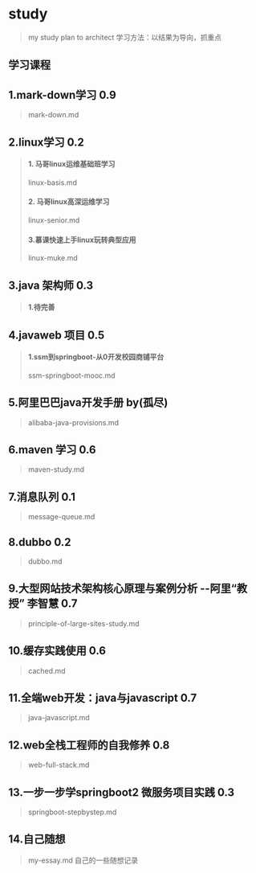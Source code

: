 # study
> my study plan to architect
> 学习方法：以结果为导向，抓重点


## 学习课程

## 1.mark-down学习 0.9
> mark-down.md

## 2.linux学习  0.2
> #### 1. 马哥linux运维基础班学习
> linux-basis.md
> #### 2. 马哥linux高深运维学习
> linux-senior.md
> #### 3.慕课快速上手linux玩转典型应用
> linux-muke.md

## 3.java 架构师 0.3
> #### 1.待完善

## 4.javaweb 项目  0.5
> #### 1.ssm到springboot-从0开发校园商铺平台
> ssm-springboot-mooc.md

## 5.阿里巴巴java开发手册 by(孤尽)
> alibaba-java-provisions.md

## 6.maven 学习  0.6
> maven-study.md

## 7.消息队列 0.1
> message-queue.md

## 8.dubbo 0.2
> dubbo.md

## 9.大型网站技术架构核心原理与案例分析  --阿里“教授” 李智慧 0.7
> principle-of-large-sites-study.md

## 10.缓存实践使用 0.6
> cached.md

## 11.全端web开发：java与javascript 0.7
> java-javascript.md

## 12.web全栈工程师的自我修养 0.8
> web-full-stack.md

## 13.一步一步学springboot2 微服务项目实践 0.3
> springboot-stepbystep.md

## 14.自己随想
> my-essay.md 自己的一些随想记录
